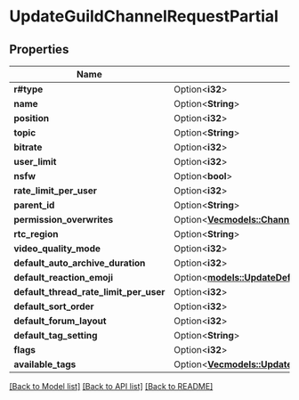 # UpdateGuildChannelRequestPartial

## Properties

Name | Type | Description | Notes
------------ | ------------- | ------------- | -------------
**r#type** | Option<**i32**> |  | [optional]
**name** | Option<**String**> |  | [optional]
**position** | Option<**i32**> |  | [optional]
**topic** | Option<**String**> |  | [optional]
**bitrate** | Option<**i32**> |  | [optional]
**user_limit** | Option<**i32**> |  | [optional]
**nsfw** | Option<**bool**> |  | [optional]
**rate_limit_per_user** | Option<**i32**> |  | [optional]
**parent_id** | Option<**String**> |  | [optional]
**permission_overwrites** | Option<[**Vec<models::ChannelPermissionOverwriteRequest>**](ChannelPermissionOverwriteRequest.md)> |  | [optional]
**rtc_region** | Option<**String**> |  | [optional]
**video_quality_mode** | Option<**i32**> |  | [optional]
**default_auto_archive_duration** | Option<**i32**> |  | [optional]
**default_reaction_emoji** | Option<[**models::UpdateDefaultReactionEmojiRequest**](UpdateDefaultReactionEmojiRequest.md)> |  | [optional]
**default_thread_rate_limit_per_user** | Option<**i32**> |  | [optional]
**default_sort_order** | Option<**i32**> |  | [optional]
**default_forum_layout** | Option<**i32**> |  | [optional]
**default_tag_setting** | Option<**String**> |  | [optional]
**flags** | Option<**i32**> |  | [optional]
**available_tags** | Option<[**Vec<models::UpdateThreadTagRequest>**](UpdateThreadTagRequest.md)> |  | [optional]

[[Back to Model list]](../README.md#documentation-for-models) [[Back to API list]](../README.md#documentation-for-api-endpoints) [[Back to README]](../README.md)


